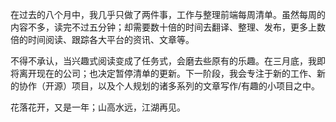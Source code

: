 在过去的八个月中，我几乎只做了两件事，工作与整理前端每周清单。虽然每周的内容不多，读完不过五分钟；却需要数十倍的时间去翻译、整理、发布，更多上数倍的时间阅读、跟踪各大平台的资讯、文章等。

不得不承认，当兴趣式阅读变成了任务式，会磨去些原有的乐趣。在三月底，我即将离开现在的公司；也决定暂停清单的更新。下一阶段，我会专注于新的工作、新的协作（开源）项目，以及个人规划的诸多系列的文章写作/有趣的小项目之中。

花落花开，又是一年；山高水远，江湖再见。
